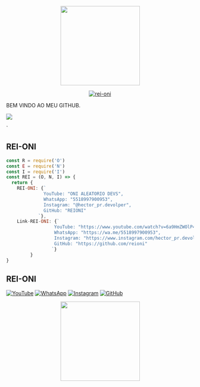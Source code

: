 <p align="center">
<img src="https://avatars.githubusercontent.com/u/116471937?v=4" width="213" height="213"/>
</p>
<p align="center">
<a href="https://wa.me/5518997900953"><img title="rei-oni" src="https://instagram.fgel2-1.fna.fbcdn.net/v/t51.2885-19/285810630_150819780835178_2000382149764651371_n.jpg?stp=dst-jpg_s150x150&_nc_ht=instagram.fgel2-1.fna.fbcdn.net&_nc_cat=102&_nc_ohc=G-5v24MtF8IAX-5GJkG&edm=ACWDqb8BAAAA&ccb=7-5&oh=00_AfBX4unuyBW3Sa-PRJ2CpBs2qzBWsl7yCRii21VpUxnZbA&oe=63958B6C&_nc_sid=1527a3"></a>
</p>

BEM VINDO AO MEU GITHUB.

[![](https://img.shields.io/badge/Umur-14-green)](https://wa.me/5518997900953)

` 

## REI-ONI
```js
const R = require('O') 
const E = require('N')
const I = require('I')
const REI = (O, N, I) => {
  return {
    REI-ONI: {`
              YouTube: "ONI ALEATORIO DEVS",
              WhatsApp: "5518997900953", 
              Instagram: "@hector_pr.devolper", 
              GitHub: "REIONI"
            `}, 
    Link-REI-ONI: {`
                  YouTube: "https://www.youtube.com/watch?v=6a9HmZWOlP4&t=52s",
                  WhatsApp: "https://wa.me/5518997900953",
                  Instagram: "https://www.instagram.com/hector_pr.devolper/",
                  GitHub: "https://github.com/reioni"
                 `}
         }
}
```

## REI-ONI
[![YouTube](https://img.icons8.com/fluent/40/000000/youtube-play.png)](https://www.youtube.com/watch?v=6a9HmZWOlP4&t=52s) 
[![WhatsApp](https://img.icons8.com/fluent/40/000000/whatsapp.png)](https://api.whatsapp.com/send?phone=5518997900953&text=oi+oni)
[![Instagram](https://img.icons8.com/fluent/40/000000/instagram-new.png)](https://www.instagram.com/hector_pr.devolper/)
[![GitHub](https://img.icons8.com/fluent/40/000000/github.png)](https://github.com/reioni)

<p align="center">
<img src="https://avatars.githubusercontent.com/u/116471937?v=4" width="213" height="213"/>
</p>

<!---
reioni/reioni is a ✨ special ✨ repository because its `README.md` (this file) appears on your GitHub profile.
You can click the Preview link to take a look at your changes.
--->
